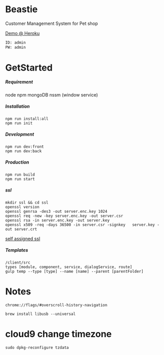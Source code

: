 # Beastie
Customer Management System for Pet shop

[Demo @ Heroku](https://goldax-beastie.herokuapp.com/)
```bash
ID: admin
PW: admin
```

# GetStarted
##### Requirement
node
npm
mongoDB
nssm (window service)

##### Installation
```
npm run install:all
npm run init
```
##### Development
```
npm run dev:front
npm run dev:back
```
##### Production
```
npm run build
npm run start
```

##### ssl
```
mkdir ssl && cd ssl  
openssl version  
openssl genrsa -des3 -out server.enc.key 1024  
openssl req -new -key server.enc.key -out server.csr  
openssl rsa -in server.enc.key -out server.key  
openssl x509 -req -days 36500 -in server.csr -signkey   server.key -out server.crt  
```
[self assigned ssl](http://stackoverflow.com/questions/7580508/getting-chrome-to-accept-self-signed-localhost-certificate)

##### Templates
```
/client/src
types [module, component, service, dialogService, route]
gulp temp --type [type] --name [name] --parent [parentFolder]
```

# Notes
```
chrome://flags/#overscroll-history-navigation
```
```
brew install libusb --universal
```

# cloud9 change timezone
```
sudo dpkg-reconfigure tzdata
```
